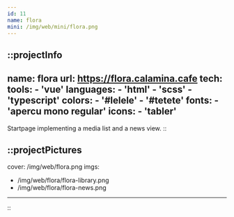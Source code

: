 ```yaml
---
id: 11
name: flora
mini: /img/web/mini/flora.png
---
```


::projectInfo
---
name: flora
url: https://flora.calamina.cafe
tech: 
    tools:
      - 'vue'
    languages:
      - 'html'
      - 'scss'
      - 'typescript'
    colors:
      - '#lelele'
      - '#tetete'
    fonts:
      - 'apercu mono regular'
    icons:
      - 'tabler'
---
Startpage implementing a media list and a news view.
::

::projectPictures
---
cover: /img/web/flora.png
imgs:
  - /img/web/flora/flora-library.png
  - /img/web/flora/flora-news.png
---
::

<!-- ::projectFeatures
:: -->